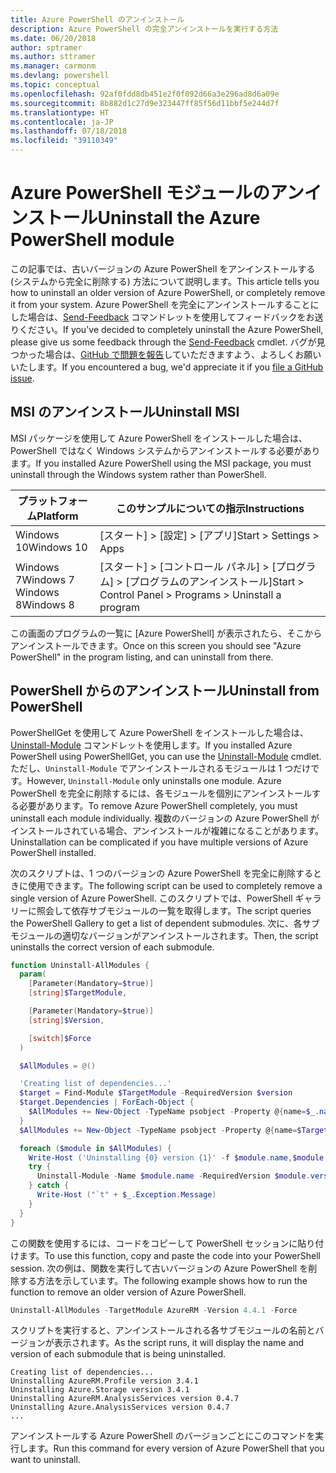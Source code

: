 ```yaml
---
title: Azure PowerShell のアンインストール
description: Azure PowerShell の完全アンインストールを実行する方法
ms.date: 06/20/2018
author: sptramer
ms.author: sttramer
ms.manager: carmonm
ms.devlang: powershell
ms.topic: conceptual
ms.openlocfilehash: 92af0fdd8db451e2f0f092d66a3e296ad8d6a09e
ms.sourcegitcommit: 8b882d1c27d9e323447ff85f56d11bbf5e244d7f
ms.translationtype: HT
ms.contentlocale: ja-JP
ms.lasthandoff: 07/18/2018
ms.locfileid: "39110349"
---
```

# <a name="uninstall-the-azure-powershell-module"></a><span data-ttu-id="cd94a-103">Azure PowerShell モジュールのアンインストール</span><span class="sxs-lookup"><span data-stu-id="cd94a-103">Uninstall the Azure PowerShell module</span></span>

<span data-ttu-id="cd94a-104">この記事では、古いバージョンの Azure PowerShell をアンインストールする (システムから完全に削除する) 方法について説明します。</span><span class="sxs-lookup"><span data-stu-id="cd94a-104">This article tells you how to uninstall an older version of Azure PowerShell, or completely remove it from your system.</span></span> <span data-ttu-id="cd94a-105">Azure PowerShell を完全にアンインストールすることにした場合は、[Send-Feedback](/powershell/module/azurerm.profile/send-feedback) コマンドレットを使用してフィードバックをお送りください。</span><span class="sxs-lookup"><span data-stu-id="cd94a-105">If you've decided to completely uninstall the Azure PowerShell, please give us some feedback through the [Send-Feedback](/powershell/module/azurerm.profile/send-feedback) cmdlet.</span></span>
<span data-ttu-id="cd94a-106">バグが見つかった場合は、[GitHub で問題を報告](https://github.com/azure/azure-powershell/issues)していただきますよう、よろしくお願いいたします。</span><span class="sxs-lookup"><span data-stu-id="cd94a-106">If you encountered a bug, we'd appreciate it if you [file a GitHub issue](https://github.com/azure/azure-powershell/issues).</span></span>

## <a name="uninstall-msi"></a><span data-ttu-id="cd94a-107">MSI のアンインストール</span><span class="sxs-lookup"><span data-stu-id="cd94a-107">Uninstall MSI</span></span>

<span data-ttu-id="cd94a-108">MSI パッケージを使用して Azure PowerShell をインストールした場合は、PowerShell ではなく Windows システムからアンインストールする必要があります。</span><span class="sxs-lookup"><span data-stu-id="cd94a-108">If you installed Azure PowerShell using the MSI package, you must uninstall through the Windows system rather than PowerShell.</span></span>

| <span data-ttu-id="cd94a-109">プラットフォーム</span><span class="sxs-lookup"><span data-stu-id="cd94a-109">Platform</span></span> | <span data-ttu-id="cd94a-110">このサンプルについての指示</span><span class="sxs-lookup"><span data-stu-id="cd94a-110">Instructions</span></span> |
|----------|--------------|
| <span data-ttu-id="cd94a-111">Windows 10</span><span class="sxs-lookup"><span data-stu-id="cd94a-111">Windows 10</span></span> | <span data-ttu-id="cd94a-112">[スタート] > [設定] > [アプリ]</span><span class="sxs-lookup"><span data-stu-id="cd94a-112">Start > Settings > Apps</span></span> |
| <span data-ttu-id="cd94a-113">Windows 7</span><span class="sxs-lookup"><span data-stu-id="cd94a-113">Windows 7</span></span> </br><span data-ttu-id="cd94a-114">Windows 8</span><span class="sxs-lookup"><span data-stu-id="cd94a-114">Windows 8</span></span> | <span data-ttu-id="cd94a-115">[スタート] > [コントロール パネル] > [プログラム] > [プログラムのアンインストール]</span><span class="sxs-lookup"><span data-stu-id="cd94a-115">Start > Control Panel > Programs > Uninstall a program</span></span> |

<span data-ttu-id="cd94a-116">この画面のプログラムの一覧に [Azure PowerShell] が表示されたら、そこからアンインストールできます。</span><span class="sxs-lookup"><span data-stu-id="cd94a-116">Once on this screen you should see "Azure PowerShell" in the program listing, and can uninstall from there.</span></span>

## <a name="uninstall-from-powershell"></a><span data-ttu-id="cd94a-117">PowerShell からのアンインストール</span><span class="sxs-lookup"><span data-stu-id="cd94a-117">Uninstall from PowerShell</span></span>

<span data-ttu-id="cd94a-118">PowerShellGet を使用して Azure PowerShell をインストールした場合は、[Uninstall-Module](/powershell/module/powershellget/uninstall-module) コマンドレットを使用します。</span><span class="sxs-lookup"><span data-stu-id="cd94a-118">If you installed Azure PowerShell using PowerShellGet, you can use the [Uninstall-Module](/powershell/module/powershellget/uninstall-module) cmdlet.</span></span> <span data-ttu-id="cd94a-119">ただし、`Uninstall-Module` でアンインストールされるモジュールは 1 つだけです。</span><span class="sxs-lookup"><span data-stu-id="cd94a-119">However, `Uninstall-Module` only uninstalls one module.</span></span> <span data-ttu-id="cd94a-120">Azure PowerShell を完全に削除するには、各モジュールを個別にアンインストールする必要があります。</span><span class="sxs-lookup"><span data-stu-id="cd94a-120">To remove Azure PowerShell completely, you must uninstall each module individually.</span></span> <span data-ttu-id="cd94a-121">複数のバージョンの Azure PowerShell がインストールされている場合、アンインストールが複雑になることがあります。</span><span class="sxs-lookup"><span data-stu-id="cd94a-121">Uninstallation can be complicated if you have multiple versions of Azure PowerShell installed.</span></span>

<span data-ttu-id="cd94a-122">次のスクリプトは、1 つのバージョンの Azure PowerShell を完全に削除するときに使用できます。</span><span class="sxs-lookup"><span data-stu-id="cd94a-122">The following script can be used to completely remove a single version of Azure PowerShell.</span></span> <span data-ttu-id="cd94a-123">このスクリプトでは、PowerShell ギャラリーに照会して依存サブモジュールの一覧を取得します。</span><span class="sxs-lookup"><span data-stu-id="cd94a-123">The script queries the PowerShell Gallery to get a list of dependent submodules.</span></span> <span data-ttu-id="cd94a-124">次に、各サブモジュールの適切なバージョンがアンインストールされます。</span><span class="sxs-lookup"><span data-stu-id="cd94a-124">Then, the script uninstalls the correct version of each submodule.</span></span>

```powershell
function Uninstall-AllModules {
  param(
    [Parameter(Mandatory=$true)]
    [string]$TargetModule,

    [Parameter(Mandatory=$true)]
    [string]$Version,

    [switch]$Force
  )

  $AllModules = @()

  'Creating list of dependencies...'
  $target = Find-Module $TargetModule -RequiredVersion $version
  $target.Dependencies | ForEach-Object {
    $AllModules += New-Object -TypeName psobject -Property @{name=$_.name; version=$_.requiredversion}
  }
  $AllModules += New-Object -TypeName psobject -Property @{name=$TargetModule; version=$Version}

  foreach ($module in $AllModules) {
    Write-Host ('Uninstalling {0} version {1}' -f $module.name,$module.version)
    try {
      Uninstall-Module -Name $module.name -RequiredVersion $module.version -Force:$Force -ErrorAction Stop
    } catch {
      Write-Host ("`t" + $_.Exception.Message)
    }
  }
}
```

<span data-ttu-id="cd94a-125">この関数を使用するには、コードをコピーして PowerShell セッションに貼り付けます。</span><span class="sxs-lookup"><span data-stu-id="cd94a-125">To use this function, copy and paste the code into your PowerShell session.</span></span> <span data-ttu-id="cd94a-126">次の例は、関数を実行して古いバージョンの Azure PowerShell を削除する方法を示しています。</span><span class="sxs-lookup"><span data-stu-id="cd94a-126">The following example shows how to run the function to remove an older version of Azure PowerShell.</span></span>

```powershell
Uninstall-AllModules -TargetModule AzureRM -Version 4.4.1 -Force
```

<span data-ttu-id="cd94a-127">スクリプトを実行すると、アンインストールされる各サブモジュールの名前とバージョンが表示されます。</span><span class="sxs-lookup"><span data-stu-id="cd94a-127">As the script runs, it will display the name and version of each submodule that is being uninstalled.</span></span>

```output
Creating list of dependencies...
Uninstalling AzureRM.Profile version 3.4.1
Uninstalling Azure.Storage version 3.4.1
Uninstalling AzureRM.AnalysisServices version 0.4.7
Uninstalling Azure.AnalysisServices version 0.4.7
...
```

<span data-ttu-id="cd94a-128">アンインストールする Azure PowerShell のバージョンごとにこのコマンドを実行します。</span><span class="sxs-lookup"><span data-stu-id="cd94a-128">Run this command for every version of Azure PowerShell that you want to uninstall.</span></span>
